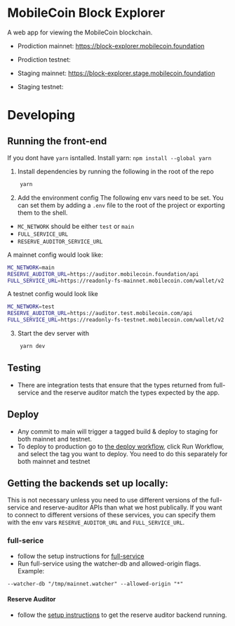 # MobileCoin Block Explorer

A web app for viewing the MobileCoin blockchain.

-   Prodiction mainnet: https://block-explorer.mobilecoin.foundation
-   Prodiction testnet:

-   Staging mainnet: https://block-explorer.stage.mobilecoin.foundation
-   Staging testnet:

# Developing

## Running the front-end

If you dont have `yarn` isntalled. Install yarn: `npm install --global yarn`

1. Install dependencies by running the following in the root of the repo

```sh
    yarn
```

2. Add the environment config
   The following env vars need to be set. You can set them by adding a `.env` file to the root of the project or exporting them to the shell.

-   `MC_NETWORK` should be either `test` or `main`
-   `FULL_SERVICE_URL`
-   `RESERVE_AUDITOR_SERVICE_URL`

A mainnet config would look like:

```sh
MC_NETWORK=main
RESERVE_AUDITOR_URL=https://auditor.mobilecoin.foundation/api
FULL_SERVICE_URL=https://readonly-fs-mainnet.mobilecoin.com/wallet/v2
```

A testnet config would look like

```sh
MC_NETWORK=test
RESERVE_AUDITOR_URL=https://auditor.test.mobilecoin.com/api
FULL_SERVICE_URL=https://readonly-fs-testnet.mobilecoin.com/wallet/v2
```

3. Start the dev server with

```sh
    yarn dev
```

## Testing

-   There are integration tests that ensure that the types returned from full-service and the reserve auditor match the types expected by the app.

## Deploy

-   Any commit to main will trigger a tagged build & deploy to staging for both mainnet and testnet.
-   To deploy to production go to [the deploy workflow](https://github.com/mobilecoinofficial/block-explorer/actions/workflows/dispatch-deploy.yaml), click Run Workflow, and select the tag you want to deploy. You need to do this separately for both mainnet and testnet

## Getting the backends set up locally:

This is not necessary unless you need to use different versions of the full-service and reserve-auditor APIs than what we host publically. If you want to connect to different versions of these services, you can specify them with the env vars `RESERVE_AUDITOR_URL` and `FULL_SERVICE_URL`.

### full-serice

-   follow the setup instructions for [full-service](https://github.com/mobilecoinofficial/full-service#usage-and-documentation)
-   Run full-service using the watcher-db and allowed-origin flags. Example:

```
--watcher-db "/tmp/mainnet.watcher" --allowed-origin "*"
```

#### Reserve Auditor

-   follow the [setup instructions](https://github.com/mobilecoinofficial/reserve-auditor/blob/main/BUILD.md) to get the reserve auditor backend running.
